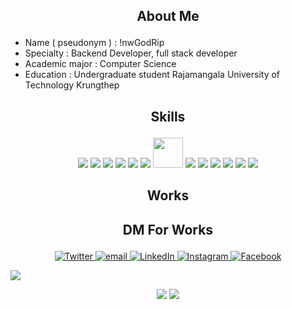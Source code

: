 


## <p align="center">About Me</p>
- Name ( pseudonym ) : !nwGodRip
- Specialty : Backend Developer, full stack developer
- Academic major : Computer Science
- Education : Undergraduate student Rajamangala University of Technology Krungthep

## <p align="center">Skills</p>
<span align="center" >
<p align="center">
<img src="https://img.icons8.com/color/48/000000/javascript.png" />
<img src="https://img.icons8.com/color/48/000000/typescript.png" />
<img src="https://img.icons8.com/color/48/000000/python--v1.png"/>
<img src="https://img.icons8.com/color/48/000000/nodejs.png"/> 
<img src="https://img.icons8.com/plasticine/48/react.png"/>
<img src="https://img.icons8.com/color/48/express-js.png"/>
<img src="https://cdn.worldvectorlogo.com/logos/next-js.svg" width="48px"/>
<img src="https://img.icons8.com/color/48/mongodb.png"/>
<img src="https://img.icons8.com/color/48/mysql-logo.png"/>
<img src="https://img.icons8.com/color/48/000000/npm.png"/>
<img src="https://img.icons8.com/color/48/000000/git.png"/>      
<img src="https://img.icons8.com/color/48/000000/windows-10.png"/>
<img src="https://img.icons8.com/color/48/000000/visual-studio-code-2019.png"/>
</p>
</span>

## <p align="center">Works</p>


## <p align="center">DM For Works</p>

<p align="center">
  <a href="https://twitter.com/" target="_blank">
    <img src="https://img.shields.io/badge/twitter-%231DA1F2.svg?&style=for-the-badge&logo=twitter&logoColor=white&color=071A2C" alt="Twitter"/>
  </a>
    <a href="mailto:lnwgodrip@gmail.com" target="_blank">
    <img src="https://img.shields.io/badge/Gmail-D14836?&style=for-the-badge&logo=gmail&logoColor=white&color=071A2C" alt="email"/>
  </a>
  <a href="https://www.linkedin.com/in/danunai-sangkachalaw" target="_blank">
    <img src="https://img.shields.io/badge/linkedin-%230077B5.svg?&style=for-the-badge&logo=linkedin&logoColor=white&color=071A2C" alt="LinkedIn"/>
  </a>
  <a href="https://instagram.com/lnw_sky.exe" target="_blank">
    <img src="https://img.shields.io/badge/instagram-%23E4405F.svg?&style=for-the-badge&logo=instagram&logoColor=white&color=071A2C" alt="Instagram"/>
  </a>
  <a href="https://www.facebook.com/danunai.sangkachalaw" target="_blank">
    <img src="https://img.shields.io/badge/facebook-%231877F2.svg?&style=for-the-badge&logo=facebook&logoColor=white&color=071A2C" alt="Facebook"/>
  </a>
</p>

<img src="https://activity-graph.herokuapp.com/graph?username=danunai1993&custom_title=Ahmed%27s%20Contribution%20Graph&theme=react-dark&count-private=true">

<p align="center">
<img src="http://github-profile-summary-cards.vercel.app/api/cards/repos-per-language?username=danunai1993&theme=tokyonight">
<img src="http://github-profile-summary-cards.vercel.app/api/cards/most-commit-language?username=danunai1993&theme=tokyonight">
</p>
